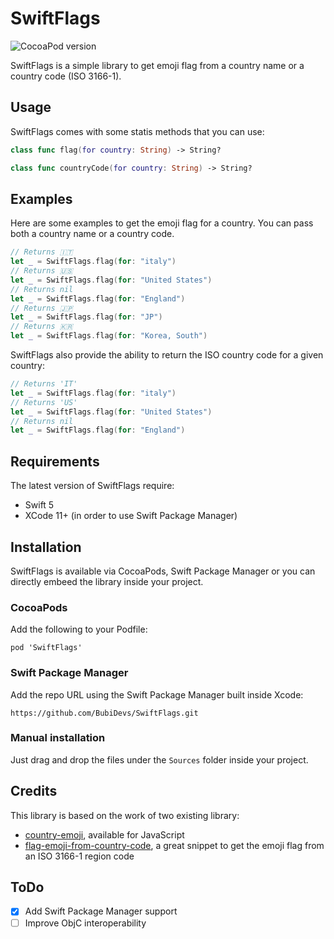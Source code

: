 # SwiftFlags

![CocoaPod version](https://img.shields.io/cocoapods/v/SwiftFlags)

SwiftFlags is a simple library to get emoji flag from a country name or a country code (ISO 3166-1).

## Usage

SwiftFlags comes with some statis methods that you can use:

```swift
class func flag(for country: String) -> String?
```

```swift
class func countryCode(for country: String) -> String?
```

## Examples

Here are some examples to get the emoji flag for a country. You can pass both a country name or a country code.

```swift
// Returns 🇮🇹
let _ = SwiftFlags.flag(for: "italy")
// Returns 🇺🇸
let _ = SwiftFlags.flag(for: "United States")
// Returns nil
let _ = SwiftFlags.flag(for: "England")
// Returns 🇯🇵
let _ = SwiftFlags.flag(for: "JP")
// Returns 🇰🇷
let _ = SwiftFlags.flag(for: "Korea, South")
```

SwiftFlags also provide the ability to return the ISO country code for a given country:

```swift
// Returns 'IT'
let _ = SwiftFlags.flag(for: "italy")
// Returns 'US'
let _ = SwiftFlags.flag(for: "United States")
// Returns nil
let _ = SwiftFlags.flag(for: "England")
```

## Requirements

The latest version of SwiftFlags require:

* Swift 5
* XCode 11+ (in order to use Swift Package Manager)

## Installation

SwiftFlags is available via CocoaPods, Swift Package Manager or you can directly embeed the library inside your project.

### CocoaPods

Add the following to your Podfile:

`pod 'SwiftFlags'`

### Swift Package Manager

Add the repo URL using the Swift Package Manager built inside Xcode:

`https://github.com/BubiDevs/SwiftFlags.git`

### Manual installation

Just drag and drop the files under the `Sources` folder inside your project.

## Credits

This library is based on the work of two existing library:

* [country-emoji](https://github.com/meeDamian/country-emoji/blob/master/src/lib.js), available for JavaScript
* [flag-emoji-from-country-code](https://github.com/bendodson/flag-emoji-from-country-code), a great snippet to get the emoji flag from an ISO 3166-1 region code

## ToDo

* [x] Add Swift Package Manager support
* [ ] Improve ObjC interoperability
